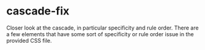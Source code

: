 # cascade-fix
 Closer look at the cascade, in particular specificity and rule order. There are a few elements that have some sort of specificity or rule order issue in the provided CSS file.
